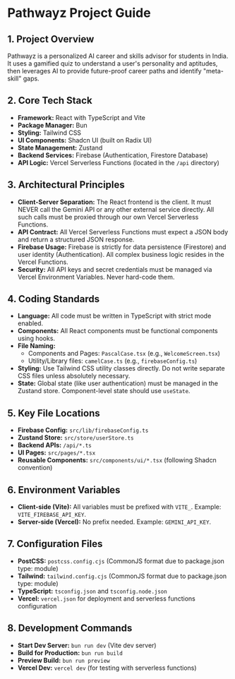 # Pathwayz Project Guide

## 1. Project Overview
Pathwayz is a personalized AI career and skills advisor for students in India. It uses a gamified quiz to understand a user's personality and aptitudes, then leverages AI to provide future-proof career paths and identify "meta-skill" gaps.

## 2. Core Tech Stack
- **Framework:** React with TypeScript and Vite
- **Package Manager:** Bun
- **Styling:** Tailwind CSS
- **UI Components:** Shadcn UI (built on Radix UI)
- **State Management:** Zustand
- **Backend Services:** Firebase (Authentication, Firestore Database)
- **API Logic:** Vercel Serverless Functions (located in the `/api` directory)

## 3. Architectural Principles
- **Client-Server Separation:** The React frontend is the client. It must NEVER call the Gemini API or any other external service directly. All such calls must be proxied through our own Vercel Serverless Functions.
- **API Contract:** All Vercel Serverless Functions must expect a JSON body and return a structured JSON response.
- **Firebase Usage:** Firebase is strictly for data persistence (Firestore) and user identity (Authentication). All complex business logic resides in the Vercel Functions.
- **Security:** All API keys and secret credentials must be managed via Vercel Environment Variables. Never hard-code them.

## 4. Coding Standards
- **Language:** All code must be written in TypeScript with strict mode enabled.
- **Components:** All React components must be functional components using hooks.
- **File Naming:**
    - Components and Pages: `PascalCase.tsx` (e.g., `WelcomeScreen.tsx`)
    - Utility/Library files: `camelCase.ts` (e.g., `firebaseConfig.ts`)
- **Styling:** Use Tailwind CSS utility classes directly. Do not write separate CSS files unless absolutely necessary.
- **State:** Global state (like user authentication) must be managed in the Zustand store. Component-level state should use `useState`.

## 5. Key File Locations
- **Firebase Config:** `src/lib/firebaseConfig.ts`
- **Zustand Store:** `src/store/userStore.ts`
- **Backend APIs:** `/api/*.ts`
- **UI Pages:** `src/pages/*.tsx`
- **Reusable Components:** `src/components/ui/*.tsx` (following Shadcn convention)

## 6. Environment Variables
- **Client-side (Vite):** All variables must be prefixed with `VITE_`. Example: `VITE_FIREBASE_API_KEY`.
- **Server-side (Vercel):** No prefix needed. Example: `GEMINI_API_KEY`.

## 7. Configuration Files
- **PostCSS:** `postcss.config.cjs` (CommonJS format due to package.json type: module)
- **Tailwind:** `tailwind.config.cjs` (CommonJS format due to package.json type: module)
- **TypeScript:** `tsconfig.json` and `tsconfig.node.json`
- **Vercel:** `vercel.json` for deployment and serverless functions configuration

## 8. Development Commands
- **Start Dev Server:** `bun run dev` (Vite dev server)
- **Build for Production:** `bun run build`
- **Preview Build:** `bun run preview`
- **Vercel Dev:** `vercel dev` (for testing with serverless functions)